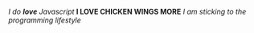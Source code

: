 _I do **love** Javascript_
__I LOVE CHICKEN WINGS MORE__
_I am sticking to the programming lifestyle_ 